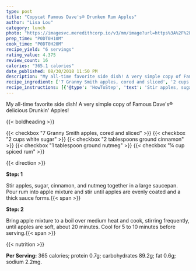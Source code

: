 ```yaml
---
type: post
title: "Copycat Famous Dave's® Drunken Rum Apples"
author: "Lisa Lou"
category: lunch
photo: "https://imagesvc.meredithcorp.io/v3/mm/image?url=https%3A%2F%2Fimages.media-allrecipes.com%2Fuserphotos%2F6392557.jpg"
prep_time: "P0DT0H10M"
cook_time: "P0DT0H20M"
recipe_yield: "6 servings"
rating_value: 4.375
review_count: 16
calories: "365.1 calories"
date_published: 08/30/2018 11:50 PM
description: "My all-time favorite side dish! A very simple copy of Famous Dave's® delicious Drunkin' Apples!"
recipe_ingredient: ['7 Granny Smith apples, cored and sliced', '2 cups white sugar', '2 tablespoons ground cinnamon', '1 tablespoon ground nutmeg', '¼ cup spiced rum']
recipe_instructions: [{'@type': 'HowToStep', 'text': 'Stir apples, sugar, cinnamon, and nutmeg together in a large saucepan. Pour rum into apple mixture and stir until apples are evenly coated and a thick sauce forms.\n'}, {'@type': 'HowToStep', 'text': 'Bring apple mixture to a boil over medium heat and cook, stirring frequently, until apples are soft, about 20 minutes. Cool for 5 to 10 minutes before serving.\n'}]
---
```


My all-time favorite side dish! A very simple copy of Famous Dave's® delicious Drunkin' Apples! 

{{< boldheading >}}

{{< checkbox "7  Granny Smith apples, cored and sliced" >}}
{{< checkbox "2 cups white sugar" >}}
{{< checkbox "2 tablespoons ground cinnamon" >}}
{{< checkbox "1 tablespoon ground nutmeg" >}}
{{< checkbox "¼ cup spiced rum" >}}


{{< direction >}}

**Step: 1**

Stir apples, sugar, cinnamon, and nutmeg together in a large saucepan. Pour rum into apple mixture and stir until apples are evenly coated and a thick sauce forms.{{< span >}}

**Step: 2**

Bring apple mixture to a boil over medium heat and cook, stirring frequently, until apples are soft, about 20 minutes. Cool for 5 to 10 minutes before serving.{{< span >}}

{{< nutrition >}}

**Per Serving:** 365 calories; protein 0.7g; carbohydrates 89.2g; fat 0.6g; sodium 2.2mg.